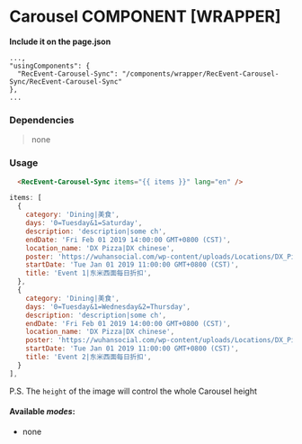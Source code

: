 # Carousel COMPONENT [WRAPPER]

**Include it on the page.json**
```
...,
"usingComponents": {
  "RecEvent-Carousel-Sync": "/components/wrapper/RecEvent-Carousel-Sync/RecEvent-Carousel-Sync"
},
...
```
### Dependencies
> none

### Usage

```html
  <RecEvent-Carousel-Sync items="{{ items }}" lang="en" />
```
```js
items: [
  {
    category: 'Dining|美食',
    days: '0=Tuesday&1=Saturday',
    description: 'description|some ch',
    endDate: 'Fri Feb 01 2019 14:00:00 GMT+0800 (CST)',
    location_name: 'DX Pizza|DX chinese',
    poster: 'https://wuhansocial.com/wp-content/uploads/Locations/DX_Pizza/_20181025124027-e1540987321705.jpg',
    startDate: 'Tue Jan 01 2019 11:00:00 GMT+0800 (CST)',
    title: 'Event 1|东米西面每日折扣',
  },
  {
    category: 'Dining|美食',
    days: '0=Tuesday&1=Wednesday&2=Thursday',
    description: 'description|some ch',
    endDate: 'Fri Feb 01 2019 14:00:00 GMT+0800 (CST)',
    location_name: 'DX Pizza|DX chinese',
    poster: 'https://wuhansocial.com/wp-content/uploads/Locations/DX_Pizza/_20181025124027-e1540987321705.jpg',
    startDate: 'Tue Jan 01 2019 11:00:00 GMT+0800 (CST)',
    title: 'Event 2|东米西面每日折扣',
  }
],
```
P.S. The `height` of the image will control the whole Carousel height

#### Available *modes*:
- none
